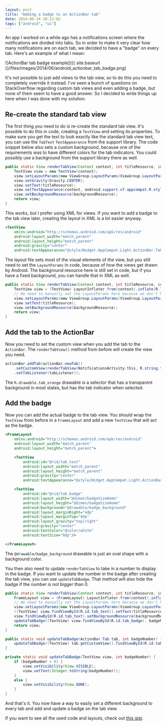 ```yaml
---
layout: post
title: "Adding a badge to an ActionBar tab"
date: 2014-06-24 20:12:02
tags: ["android", "ui"]
---
```

An app I worked on a while ago has a notifications screen where the notifications are divided into tabs. So in order to make it very clear how many notifications are on each tab, we decided to have a "badge" on every tab. Here's an example of what I mean:

![ActionBar tab badge example]({{ site.baseurl }}/files/images/2014/06/android_actionbar_tab_badge.png)

It's not possible to just add views to the tab view, so to do this you need to completely override it instead. I've seen a bunch of questions on StackOverflow regarding custom tab views and even adding a badge, but none of them seem to have a good answer. So I decided to write things up here when I was done with my solution.

## Re-create the standard tab view

The first thing you need to do is re-create the standard tab view. It's possible to do this in code, creating a `TextView` and setting its properties. To make sure you get the text to look exactly like the standard tab view text, you can use the `TabText` `TextAppearance` from the support library. The code snippet below also sets a custom background, because one of the requirements was to have different colors for the tab indicators. You could possibly use a background from the support library there as well.

```java
public static View renderTabView(Context context, int titleResource, int backgroundResource) {
    TextView view = new TextView(context);
    view.setLayoutParams(new ViewGroup.LayoutParams(ViewGroup.LayoutParams.MATCH_PARENT,  ViewGroup.LayoutParams.MATCH_PARENT));
    view.setGravity(Gravity.CENTER);
    view.setText(titleResource);
    view.setTextAppearance(context, android.support.v7.appcompat.R.style.Widget_AppCompat_Light_ActionBar_TabText);
    view.setBackgroundResource(backgroundResource);
    return view;
}
```

This works, but I prefer using XML for views. If you want to add a badge to the tab view later, creating the layout in XML is a lot easier anyway.

```xml
<TextView
    xmlns:android="http://schemas.android.com/apk/res/android"
    android:layout_width="match_parent"
    android:layout_height="match_parent"
    android:gravity="center"
    android:textAppearance="@style/Widget.AppCompat.Light.ActionBar.TabText"/>
```

The layout file sets most of the visual elements of the view, but you still need to set the `LayoutParams` in code, because of how the views get drawn by Android. The background resource here is still set in code, but if you have a fixed background, you can handle that in XML as well.

```java
public static View renderTabView(Context context, int titleResource, int backgroundResource) {
    TextView view = (TextView) LayoutInflater.from(context).inflate(R.layout.tab_default, null);
    // We need to manually set the LayoutParams here because we don't have a view root
    view.setLayoutParams(new ViewGroup.LayoutParams(ViewGroup.LayoutParams.MATCH_PARENT, ViewGroup.LayoutParams.MATCH_PARENT));
    view.setText(titleResource);
    view.setBackgroundResource(backgroundResource);
    return view;
}
```

## Add the tab to the ActionBar

Now you need to set the custom view when you add the tab to the `ActionBar`. The `renderTabView()` method from before will create the view you need.

```java
actionBar.addTab(actionBar.newTab()
	.setCustomView(renderTabView(NotificationsActivity.this, R.string.tab_invitations, R.drawable.tab_orange))
	.setTabListener(tabListener));
```

The `R.drawable.tab_orange` drawable is a selector that has a transparent background in most states, but has the tab indicator when selected.

## Add the badge

Now you can add the actual badge to the tab view. You should wrap the `TextView` from before in a `FrameLayout` and add a new `TextView` that will act as the badge.

```xml
<FrameLayout
    xmlns:android="http://schemas.android.com/apk/res/android"
    android:layout_width="match_parent"
    android:layout_height="match_parent">

    <TextView
        android:id="@+id/tab_text"
        android:layout_width="match_parent"
        android:layout_height="match_parent"
        android:gravity="center"
        android:textAppearance="@style/Widget.AppCompat.Light.ActionBar.TabText"/>

    <TextView
        android:id="@+id/tab_badge"
        android:layout_width="@dimen/badgeSizeHome"
        android:layout_height="@dimen/badgeSizeHome"
        android:background="@drawable/badge_background"
        android:layout_marginRight="4dp"
        android:layout_marginTop="4dp"
        android:layout_gravity="top|right"
        android:gravity="center"
        android:textColor="@color/white"
        android:textSize="8dp"/>

</FrameLayout>
```

The `@drawable/badge_background` drawable is just an oval shape with a background color.

You then also need to update `renderTabView` to take in a number to display in the badge. If you want to update the number in the badge after creating the tab view, you can use `updateTabBadge`. That method will also hide the badge if the number is not bigger than 0.

```java
public static View renderTabView(Context context, int titleResource, int backgroundResource, int badgeNumber) {
    FrameLayout view = (FrameLayout) LayoutInflater.from(context).inflate(R.layout.tab_badge, null);
    // We need to manually set the LayoutParams here because we don't have a view root
    view.setLayoutParams(new ViewGroup.LayoutParams(ViewGroup.LayoutParams.MATCH_PARENT, ViewGroup.LayoutParams.MATCH_PARENT));
    ((TextView) view.findViewById(R.id.tab_text)).setText(titleResource);
    view.findViewById(R.id.tab_text).setBackgroundResource(backgroundResource);
    updateTabBadge((TextView) view.findViewById(R.id.tab_badge), badgeNumber);
    return view;
}

public static void updateTabBadge(ActionBar.Tab tab, int badgeNumber) {
    updateTabBadge((TextView) tab.getCustomView().findViewById(R.id.tab_badge), badgeNumber);
}

private static void updateTabBadge(TextView view, int badgeNumber) {
    if (badgeNumber > 0) {
        view.setVisibility(View.VISIBLE);
        view.setText(Integer.toString(badgeNumber));
    }
    else {
        view.setVisibility(View.GONE);
    }
}
```

And that's it. You now have a way to easily set a different background to every tab and add and update a badge on the tab view.

If you want to see all the used code and layouts, check out [this gist](https://gist.github.com/kevinpelgrims/8685c8e1a68e3cd9cff9).

<script src="https://gist.github.com/kevinpelgrims/8685c8e1a68e3cd9cff9.js"></script>
